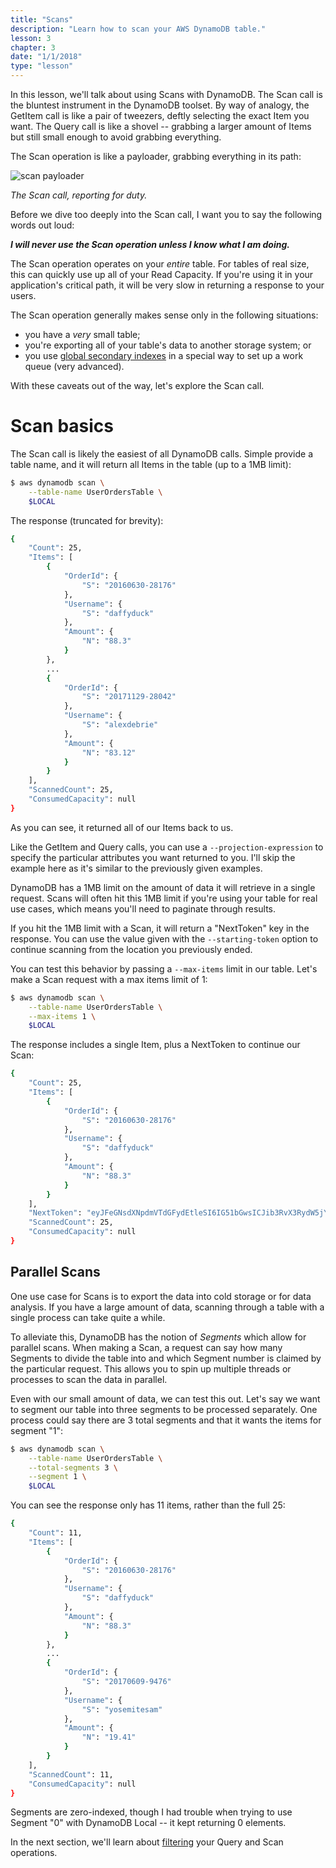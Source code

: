 ```yaml
---
title: "Scans"
description: "Learn how to scan your AWS DynamoDB table."
lesson: 3
chapter: 3
date: "1/1/2018"
type: "lesson"
---
```


In this lesson, we'll talk about using Scans with DynamoDB. The Scan call is the bluntest instrument in the DynamoDB toolset. By way of analogy, the GetItem call is like a pair of tweezers, deftly selecting the exact Item you want. The Query call is like a shovel -- grabbing a larger amount of Items but still small enough to avoid grabbing everything. 

The Scan operation is like a payloader, grabbing everything in its path:

![scan payloader](https://user-images.githubusercontent.com/6509926/34457385-d95c9ff2-ed74-11e7-86e0-bbf191325502.jpg)

_The Scan call, reporting for duty._

Before we dive too deeply into the Scan call, I want you to say the following words out loud:

**_I will never use the Scan operation unless I know what I am doing._**

The Scan operation operates on your _entire_ table. For tables of real size, this can quickly use up all of your Read Capacity. If you're using it in your application's critical path, it will be very slow in returning a response to your users.

The Scan operation generally makes sense only in the following situations:

- you have a _very_ small table;
- you're exporting all of your table's data to another storage system; or
- you use [global secondary indexes](./global-secondary-indexes) in a special way to set up a work queue (very advanced).

With these caveats out of the way, let's explore the Scan call.

# Scan basics

The Scan call is likely the easiest of all DynamoDB calls. Simple provide a table name, and it will return all Items in the table (up to a 1MB limit):

```bash
$ aws dynamodb scan \
    --table-name UserOrdersTable \
    $LOCAL
```

The response (truncated for brevity):

```bash
{
    "Count": 25,
    "Items": [
        {
            "OrderId": {
                "S": "20160630-28176"
            },
            "Username": {
                "S": "daffyduck"
            },
            "Amount": {
                "N": "88.3"
            }
        },
        ...
        {
            "OrderId": {
                "S": "20171129-28042"
            },
            "Username": {
                "S": "alexdebrie"
            },
            "Amount": {
                "N": "83.12"
            }
        }
    ],
    "ScannedCount": 25,
    "ConsumedCapacity": null
}
```

As you can see, it returned all of our Items back to us.

Like the GetItem and Query calls, you can use a `--projection-expression` to specify the particular attributes you want returned to you. I'll skip the example here as it's similar to the previously given examples.

DynamoDB has a 1MB limit on the amount of data it will retrieve in a single request. Scans will often hit this 1MB limit if you're using your table for real use cases, which means you'll need to paginate through results.

If you hit the 1MB limit with a Scan, it will return a "NextToken" key in the response. You can use the value given with the `--starting-token` option to continue scanning from the location you previously ended.

You can test this behavior by passing a `--max-items` limit in our table. Let's make a Scan request with a max items limit of 1:

```bash
$ aws dynamodb scan \
    --table-name UserOrdersTable \
    --max-items 1 \
    $LOCAL
```

The response includes a single Item, plus a NextToken to continue our Scan:

```bash
{
    "Count": 25,
    "Items": [
        {
            "OrderId": {
                "S": "20160630-28176"
            },
            "Username": {
                "S": "daffyduck"
            },
            "Amount": {
                "N": "88.3"
            }
        }
    ],
    "NextToken": "eyJFeGNsdXNpdmVTdGFydEtleSI6IG51bGwsICJib3RvX3RydW5jYXRlX2Ftb3VudCI6IDF9",
    "ScannedCount": 25,
    "ConsumedCapacity": null
}
```

## Parallel Scans

One use case for Scans is to export the data into cold storage or for data analysis. If you have a large amount of data, scanning through a table with a single process can take quite a while.

To alleviate this, DynamoDB has the notion of _Segments_ which allow for parallel scans. When making a Scan, a request can say how many Segments to divide the table into and which Segment number is claimed by the particular request. This allows you to spin up multiple threads or processes to scan the data in parallel.

Even with our small amount of data, we can test this out. Let's say we want to segment our table into three segments to be processed separately. One process could say there are 3 total segments and that it wants the items for segment "1":

```bash
$ aws dynamodb scan \
    --table-name UserOrdersTable \
    --total-segments 3 \
    --segment 1 \
    $LOCAL
```

You can see the response only has 11 items, rather than the full 25:

```bash
{
    "Count": 11,
    "Items": [
        {
            "OrderId": {
                "S": "20160630-28176"
            },
            "Username": {
                "S": "daffyduck"
            },
            "Amount": {
                "N": "88.3"
            }
        },
        ...
        {
            "OrderId": {
                "S": "20170609-9476"
            },
            "Username": {
                "S": "yosemitesam"
            },
            "Amount": {
                "N": "19.41"
            }
        }
    ],
    "ScannedCount": 11,
    "ConsumedCapacity": null
}
```

Segments are zero-indexed, though I had trouble when trying to use Segment "0" with DynamoDB Local -- it kept returning 0 elements.

In the next section, we'll learn about [filtering](./filtering) your Query and Scan operations.
